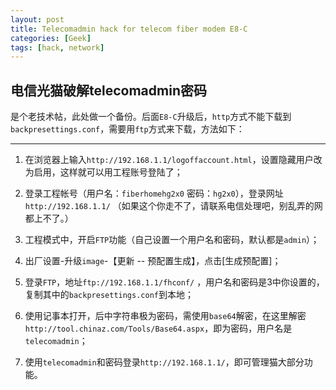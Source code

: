 ```yaml
---
layout: post
title: Telecomadmin hack for telecom fiber modem E8-C
categories: [Geek]
tags: [hack, network]
---
```


## 电信光猫破解telecomadmin密码

是个老技术帖，此处做一个备份。后面`E8-C`升级后，`http`方式不能下载到`backpresettings.conf`，需要用`ftp`方式来下载，方法如下：

-------------------------

1. 在浏览器上输入`http://192.168.1.1/logoffaccount.html`，设置隐藏用户改为启用，这样就可以用工程账号登陆了；

2. 登录工程帐号（用户名：`fiberhomehg2x0` 密码：`hg2x0`），登录网址`http://192.168.1.1/` （如果这个你走不了，请联系电信处理吧，别乱弄的网都上不了。）

3. 工程模式中，开启`FTP`功能（自己设置一个用户名和密码，默认都是`admin`）；

4. 出厂设置-升级`image`-【更新 -- 预配置生成】，点击[生成预配置]；

5. 登录`FTP`，地址`ftp://192.168.1.1/fhconf/` ，用户名和密码是3中你设置的，复制其中的`backpresettings.conf`到本地；

6. 使用记事本打开，后中字符串极为密码，需使用`base64`解密，在这里解密`http://tool.chinaz.com/Tools/Base64.aspx`，即为密码，用户名是`telecomadmin`；

7. 使用`telecomadmin`和密码登录`http://192.168.1.1/`，即可管理猫大部分功能。
